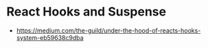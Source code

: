 # React Hooks and Suspense

* <https://medium.com/the-guild/under-the-hood-of-reacts-hooks-system-eb59638c9dba>